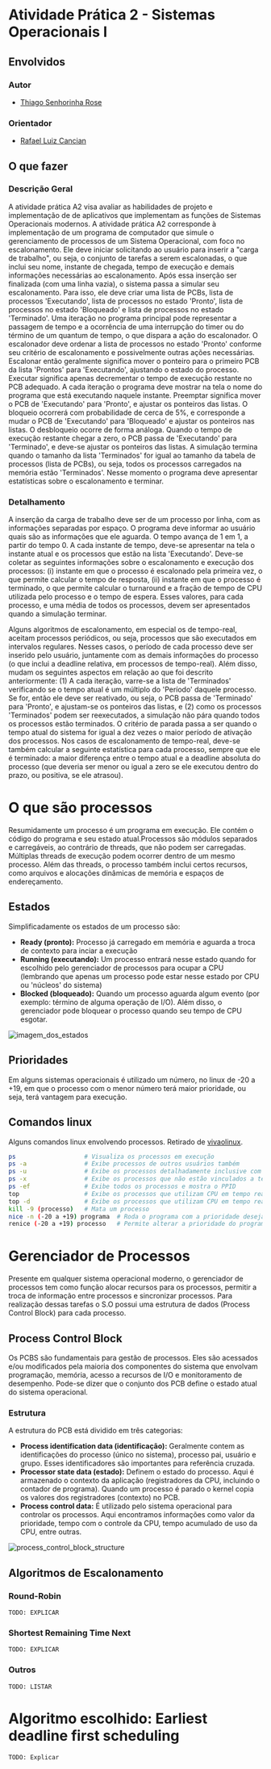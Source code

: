 
# Atividade Prática 2 - Sistemas Operacionais I

## Envolvidos

### Autor

* [Thiago Senhorinha Rose](https://github.com/thisenrose)

### Orientador

* [Rafael Luiz Cancian](http://www.inf.ufsc.br/~cancian)

## O que fazer ##

### Descrição Geral ###

A atividade prática A2 visa avaliar as habilidades de projeto e implementação de de aplicativos que implementam as funções de Sistemas Operacionais modernos. A atividade prática A2 corresponde à implementação de um programa de computador que simule o gerenciamento de processos de um Sistema Operacional, com foco no escalonamento. Ele deve iniciar solicitando ao usuário para inserir a "carga de trabalho", ou seja, o conjunto de tarefas a serem escalonadas, o que inclui seu nome, instante de chegada, tempo de execução e demais informações necessárias ao escalonamento. Após essa inserção ser finalizada (com uma linha vazia), o sistema passa a simular seu escalonamento. Para isso, ele deve criar uma lista de PCBs, lista de processos 'Executando', lista de processos no estado 'Pronto', lista de processos no estado 'Bloqueado' e lista de processos no estado 'Terminado'. Uma iteração no programa principal pode representar a passagem de tempo e a ocorrência de uma interrupção do timer ou do término de um quantum de tempo, o que dispara a ação do escalonador. O escalonador deve ordenar a lista de processos no estado 'Pronto' conforme seu critério de escalonamento e possivelmente outras ações necessárias. Escalonar então geralmente significa mover o ponteiro para o primeiro PCB da lista 'Prontos' para 'Executando', ajustando o estado do processo. Executar significa apenas decrementar o tempo de execução restante no PCB adequado. A cada iteração o programa deve mostrar na tela o nome do programa que está executando naquele instante. Preemptar significa mover o PCB de 'Executando' para 'Pronto', e ajustar os ponteiros das listas. O bloqueio ocorrerá com probabilidade de cerca de 5%, e corresponde a mudar o PCB de 'Executando' para 'Bloqueado' e ajustar os ponteiros nas listas. O desbloqueio ocorre de forma análoga. Quando o tempo de execução restante chegar a zero, o PCB passa de 'Executando' para 'Terminado', e deve-se ajustar os ponteiros das listas. A simulação termina quando o tamanho da lista 'Terminados' for igual ao tamanho da tabela de processos (lista de PCBs), ou seja, todos os processos carregados na memória estão 'Terminados'. Nesse momento o programa deve apresentar estatísticas sobre o escalonamento e terminar.

### Detalhamento ###

A inserção da carga de trabalho deve ser de um processo por linha, com as informações separadas por espaço. O programa deve informar ao usuário quais são as informações que ele aguarda. O tempo avança de 1 em 1, a partir do tempo 0. A cada instante de tempo, deve-se apresentar na tela o instante atual e os processos que estão na lista 'Executando'. Deve-se coletar as seguintes informações sobre o escalonamento e execução dos processos: (i) instante em que o processo é escalonado pela primeira vez, o que permite calcular o tempo de resposta, (ii) instante em que o processo é terminado, o que permite calcular o turnaround e a fração de tempo de CPU utilizada pelo processo e o tempo de espera. Esses valores, para cada processo, e uma média de todos os processos, devem ser apresentados quando a simulação terminar.

Alguns algoritmos de escalonamento, em especial os de tempo-real, aceitam processos periódicos, ou seja, processos que são executados em intervalos regulares. Nesses casos, o período de cada processo deve ser inserido pelo usuário, juntamente com as demais informações do processo (o que inclui a deadline relativa, em processos de tempo-real). Além disso, mudam os seguintes aspectos em relação ao que foi descrito anteriormente: (1) A cada iteração, varre-se a lista de 'Terminados' verificando se o tempo atual é um múltiplo do 'Período' daquele processo. Se for, então ele deve ser reativado, ou seja, o PCB passa de 'Terminado' para 'Pronto', e ajustam-se os ponteiros das listas, e (2)  como os processos 'Terminados' podem ser reexecutados, a simulação não pára quando todos os processos estão terminados. O critério de parada passa a ser quando o tempo atual do sistema for igual a dez vezes o maior período de ativação dos processos. Nos casos de escalonamento de tempo-real, deve-se também calcular a seguinte estatística para cada processo, sempre que ele é terminado: a maior diferença entre o tempo atual e a deadline absoluta do processo (que deveria ser menor ou igual a zero se ele executou dentro do prazo, ou positiva, se ele atrasou).

# O que são processos

Resumidamente um processo é um programa em execução. Ele contém o código do programa e seu estado atual.Processos são módulos separados e carregáveis, ao contrário de threads, que não podem ser carregadas. Múltiplas threads de execução podem ocorrer dentro de um mesmo processo. Além das threads, o processo também inclui certos recursos, como arquivos e alocações dinâmicas de memória e espaços de endereçamento.

## Estados

Simplificadamente os estados de um processo são:

* **Ready (pronto):** Processo já carregado em memória e aguarda a troca de contexto para inciar a execução
* **Running (executando):** Um processo entrará nesse estado quando for escolhido pelo gerenciador de processos para ocupar a CPU (lembrando que apenas um processo pode estar nesse estado por CPU ou 'núcleos' do sistema) 
* **Blocked (bloqueado):** Quando um processo aguarda algum evento (por exemplo: término de alguma operação de I/O). Além disso, o gerenciador pode bloquear o processo quando seu tempo de CPU esgotar.

![imagem_dos_estados](http://www.cs.rpi.edu/academics/courses/os/c04/ProcessStates_edited.jpg)

## Prioridades

Em alguns sistemas operacionais é utilizado um número, no linux de -20 a +19, em que o processo com o menor número terá maior prioridade, ou seja, terá vantagem para execução.

## Comandos linux

Alguns comandos linux envolvendo processos. 
Retirado de [vivaolinux](http://www.vivaolinux.com.br/dica/Gerenciamento-de-processos-no-GNULinux).

```bash
ps                   # Visualiza os processos em execução
ps -a                # Exibe processos de outros usuários também
ps -u                # Exibe os processos detalhadamente inclusive com uso de memória
ps -x                # Exibe os processos que não estão vinculados a terminais
ps -ef               # Exibe todos os processos e mostra o PPID
top                  # Exibe os processos que utilizam CPU em tempo real
top -d               # Exibe os processos que utilizam CPU em tempo real com atualização de 1 seg
kill -9 (processo)   # Mata um processo
nice -n (-20 a +19) programa  # Roda o programa com a prioridade desejada
renice (-20 a +19) processo   # Permite alterar a prioridade do programa estando em execução 
```

# Gerenciador de Processos

Presente em qualquer sistema operacional moderno, o gerenciador de processos tem como função alocar recursos para os processos, permitir a troca de informação entre processos e sincronizar processos. Para realização dessas tarefas o S.O possui uma estrutura de dados (Process Control Block) para cada processo.

## Process Control Block

Os PCBS são fundamentais para gestão de processos. Eles são acessados ​​e/ou modificados pela maioria dos componentes do sistema que envolvam programação, memória, acesso a recursos de I/O e monitoramento de desempenho. Pode-se dizer que o conjunto dos PCB define o estado atual do sistema operacional.

### Estrutura

A estrutura do PCB está dividido em três categorias:

* **Process identification data (identificação):** Geralmente contem as identificações do processo (único no sistema), processo pai, usuário e grupo. Esses identificadores são importantes para referência cruzada.
* **Processor state data (estado):** Definem o estado do processo. Aqui é armazenado o contexto da aplicação (registradores da CPU, incluindo o contador de programa). Quando um processo é parado o kernel copia os valores dos registradores (contexto) no PCB.
* **Process control data:** É utilizado pelo sistema operacional para controlar os processos. Aqui encontramos informações como valor da prioridade, tempo com o controle da CPU, tempo acumulado de uso da CPU, entre outras. 

![process_control_block_structure](http://s14.postimg.org/67hz67zxt/pcb.png)

## Algoritmos de Escalonamento

### Round-Robin
```
TODO: EXPLICAR
```
### Shortest Remaining Time Next
```
TODO: EXPLICAR
```
### Outros
```
TODO: LISTAR
```

# Algoritmo escolhido: Earliest deadline first scheduling #
```
TODO: Explicar
```